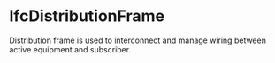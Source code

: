 IfcDistributionFrame
====================
Distribution frame is used to interconnect and manage wiring between active
equipment and subscriber.  


